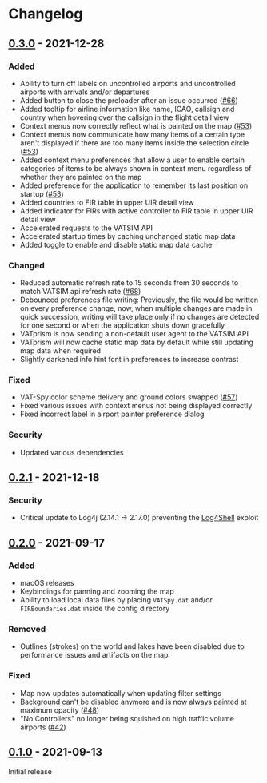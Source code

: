 # Changelog

## [0.3.0](https://github.com/marvk/vatprism/compare/v0.2.0...v0.3.0) - 2021-12-28

### Added

- Ability to turn off labels on uncontrolled airports and uncontrolled airports with arrivals and/or departures
- Added button to close the preloader after an issue occurred ([#66](https://github.com/marvk/vatprism/issues/66))
- Added tooltip for airline information like name, ICAO, callsign and country when hovering over the callsign in the flight detail view
- Context menus now correctly reflect what is painted on the map ([#53](https://github.com/marvk/vatprism/issues/53))
- Context menus now communicate how many items of a certain type aren't displayed if there are too many items inside the
  selection circle ([#53](https://github.com/marvk/vatprism/issues/53))
- Added context menu preferences that allow a user to enable certain categories of items to be always shown in context
  menu regardless of whether they are painted on the map
- Added preference for the application to remember its last position on
  startup ([#53](https://github.com/marvk/vatprism/issues/55))
- Added countries to FIR table in upper UIR detail view
- Added indicator for FIRs with active controller to FIR table in upper UIR detail view
- Accelerated requests to the VATSIM API
- Accelerated startup times by caching unchanged static map data
- Added toggle to enable and disable static map data cache

### Changed

- Reduced automatic refresh rate to 15 seconds from 30 seconds to match VATSIM api refresh
  rate ([#68](https://github.com/marvk/vatprism/issues/68))
- Debounced preferences file writing: Previously, the file would be written on every preference change, now, when
  multiple changes are made in quick succession, writing will take place only if no changes are detected for one second
  or when the application shuts down gracefully
- VATprism is now sending a non-default user agent to the VATSIM API
- VATprism will now cache static map data by default while still updating map data when required
- Slightly darkened info hint font in preferences to increase contrast

### Fixed

- VAT-Spy color scheme delivery and ground colors swapped ([#57](https://github.com/marvk/vatprism/issues/57))
- Fixed various issues with context menus not being displayed correctly
- Fixed incorrect label in airport painter preference dialog

### Security

- Updated various dependencies

## [0.2.1](https://github.com/marvk/vatprism/compare/v0.2.0...v0.2.1) - 2021-12-18

### Security

- Critical update to Log4j (2.14.1 -> 2.17.0) preventing the [Log4Shell](https://en.wikipedia.org/wiki/Log4Shell) exploit 

## [0.2.0](https://github.com/marvk/vatprism/compare/v0.1.0...v0.2.0) - 2021-09-17

### Added

- macOS releases
- Keybindings for panning and zooming the map
- Ability to load local data files by placing `VATSpy.dat` and/or `FIRBoundaries.dat` inside the config directory

### Removed

- Outlines (strokes) on the world and lakes have been disabled due to performance issues and artifacts on the map

### Fixed

- Map now updates automatically when updating filter settings
- Background can't be disabled anymore and is now always painted at maximum
  opacity ([#48](https://github.com/marvk/vatprism/issues/48))
- "No Controllers" no longer being squished on high traffic volume
  airports ([#42](https://github.com/marvk/vatprism/issues/42))

## [0.1.0](https://github.com/marvk/vatprism/releases/tag/v0.1.0) - 2021-09-13

Initial release